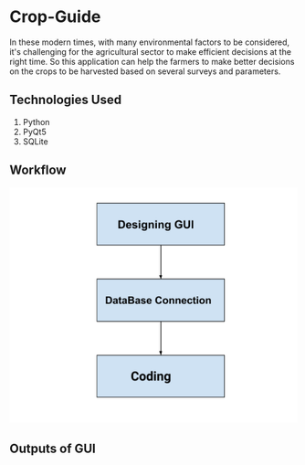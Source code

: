 # Crop-Guide

In these modern times, with many environmental factors to be considered, it's challenging for the agricultural sector to make efficient decisions at the right time. So this application can help the farmers to make better decisions on the crops to be harvested based on several surveys and parameters.

## Technologies Used

1. Python
2. PyQt5
3. SQLite

## Workflow

<img src="images/workflow.png" alt="workflow">

## Outputs of GUI

